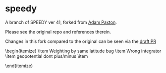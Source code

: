 # speedy
A branch of SPEEDY ver 41, forked from [Adam Paxton](https://github.com/eapax/speedy).

Please see the original repo and references therein. 

Changes in this fork compared to the original can be seen via the [draft PR](https://github.com/eapax/speedy/pull/1/files)


 \begin{itemize}
 	\item Weighting by same latitude bug
 	\item Wrong integrator
     \item geopotential dont plus/minus
     \item 

 \end{itemize}
